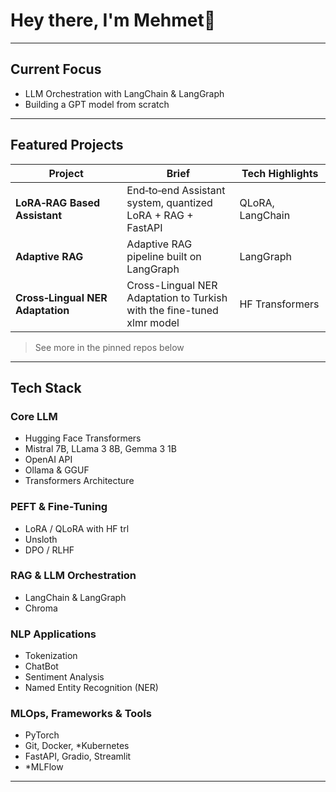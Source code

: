 # Hey there, I'm **Mehmet**👋

---

## Current Focus

- LLM Orchestration with LangChain & LangGraph
- Building a GPT model from scratch

---

## Featured Projects

| Project                               | Brief                                                                   | Tech Highlights           |
| ------------------------------------- | ----------------------------------------------------------------------- | ------------------------- |
| **LoRA‑RAG Based Assistant**          | End‑to‑end Assistant system, quantized LoRA + RAG + FastAPI             |      QLoRA, LangChain     |
| **Adaptive RAG**                      | Adaptive RAG pipeline built on LangGraph                                |        LangGraph          |
| **Cross‑Lingual NER Adaptation**      | Cross-Lingual NER Adaptation to Turkish with the fine-tuned xlmr model  |      HF Transformers      |

> See more in the pinned repos below

---

## Tech Stack

### Core LLM
- Hugging Face Transformers
- Mistral 7B, LLama 3 8B, Gemma 3 1B
- OpenAI API
- Ollama & GGUF
- Transformers Architecture

### PEFT & Fine-Tuning
- LoRA / QLoRA with HF trl
- Unsloth
- DPO / RLHF

### RAG & LLM Orchestration
- LangChain & LangGraph
- Chroma

### NLP Applications
- Tokenization 
- ChatBot
- Sentiment Analysis
- Named Entity Recognition (NER)

### MLOps, Frameworks & Tools
- PyTorch
- Git, Docker, *Kubernetes
- FastAPI, Gradio, Streamlit
- *MLFlow

---
